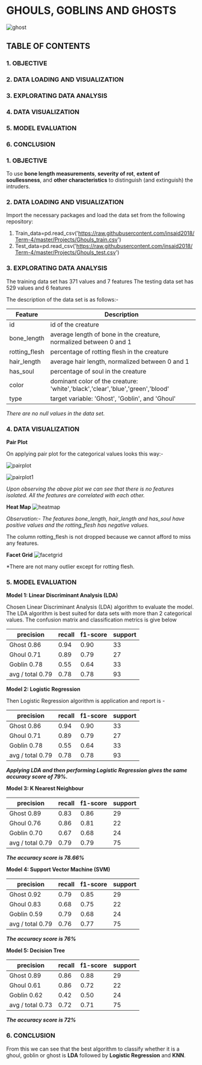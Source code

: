 # GHOULS, GOBLINS AND GHOSTS

![ghost](/images/front_page.png)
                                                                                     
                                            
                                            
## TABLE OF CONTENTS    



### 1. OBJECTIVE

### 2. DATA LOADING AND VISUALIZATION

### 3. EXPLORATING DATA ANALYSIS

### 4. DATA VISUALIZATION
 
### 5. MODEL EVALUATION

### 6. CONCLUSION


### 1. OBJECTIVE
To use **bone length measurements**, **severity of rot**, **extent of soullessness**, and **other characteristics** to distinguish (and extinguish) the intruders.



### 2. DATA LOADING AND VISUALIZATION
Import the necessary packages and load the data set from the following repository:
1. Train_data=pd.read_csv('https://raw.githubusercontent.com/insaid2018/Term-4/master/Projects/Ghouls_train.csv')
2. Test_data=pd.read_csv('https://raw.githubusercontent.com/insaid2018/Term-4/master/Projects/Ghouls_test.csv')



### 3. EXPLORATING DATA ANALYSIS
The training data set has 371 values and 7 features
The testing data set has 529 values and 6 features

The description of the data set is as follows:-


Feature       |  Description
--------------|-------------------------------------------------------------------------------
id            |		id of the creature
bone_length   | 	average length of bone in the creature, normalized between 0 and 1
rotting_flesh |   percentage of rotting flesh in the creature
hair_length   |   average hair length, normalized between 0 and 1
has_soul      |   percentage of soul in the creature
color         |   dominant color of the creature: 'white','black','clear','blue','green','blood'
type          |   target variable: 'Ghost', 'Goblin', and 'Ghoul'

*There are no null values in the data set.*



### 4. DATA VISUALIZATION
__Pair Plot__

On applying pair plot for the categorical values looks this way:-

![pairplot](/images/pairplot.png)

![pairplot1](/images/pairplot1.png)


*Upon observing the above plot we can see that there is no features isolated. All the features are correlated with each other.*


__Heat Map__
![heatmap](/images/heatmap.png)

*Observation:- The features bone_length, hair_length and has_soul have positive values and the rotting_flesh has negative values.*

The column rotting_flesh is not dropped because we cannot afford to miss any features.


__Facet Grid__
![facetgrid](/images/facetgrid.png)

*There are not many outlier except for rotting flesh.



### 5. MODEL EVALUATION

__Model 1: Linear Discriminant Analysis (LDA)__

Chosen Linear Discriminant Analysis (LDA) algorithm to evaluate the model. The LDA algorithm is best suited for data sets with more than 2 categorical values. The confusion matrix and classification metrics is give below

precision | recall | f1-score | support
-----------------------|----------|-----------|----------
Ghost            0.86  |  0.94  | 0.90 | 33
Ghoul            0.71  |  0.89  | 0.79 | 27
Goblin           0.78  |  0.55  | 0.64 | 33
avg / total      0.79  |  0.78  | 0.78 | 93



__Model 2: Logistic Regression__

Then Logistic Regression algorithm is application and report is -

precision | recall | f1-score | support
-----------------------|----------|-----------|----------
Ghost            0.86  |  0.94  | 0.90 | 33
Ghoul            0.71  |  0.89  | 0.79 | 27
Goblin           0.78  |  0.55  | 0.64 | 33
avg / total      0.79  |  0.78  | 0.78 | 93

***Applying LDA and then performing Logistic Regression gives the same accuracy score of 79%.*** 



__Model 3: K Nearest Neighbour__

precision | recall | f1-score | support
-----------------------|----------|-----------|----------
Ghost       0.89     | 0.83    |  0.86 |       29
Ghoul       0.76    |  0.86 |     0.81       | 22
Goblin       0.70    |  0.67     | 0.68    |    24
avg / total    0.79   |   0.79   |   0.79   |     75


***The accuracy score is 78.66%***


__Model 4: Support Vector Machine (SVM)__

precision | recall | f1-score | support
-----------------------|----------|-----------|----------
Ghost       0.92 |     0.79 |     0.85  |      29
Ghoul       0.83 |     0.68   |   0.75  |    22
Goblin       0.59   |   0.79   |   0.68  |      24
avg / total       0.79     | 0.76   |   0.77  |      75


***The accuracy score is 76%***



__Model 5: Decision Tree__

precision | recall | f1-score | support
-----------------------|----------|-----------|----------
Ghost       0.89 |     0.86|      0.88|        29
Ghoul       0.61  |    0.86 |     0.72 |       22
Goblin       0.62   |   0.42  |    0.50     |   24
avg / total       0.73  |    0.72 |     0.71    |    75


***The accuracy score is 72%***



### 6. CONCLUSION

From this we can see that the best algorithm to classify whether it is a ghoul, goblin or ghost is **LDA** followed by **Logistic Regression** and **KNN**.








